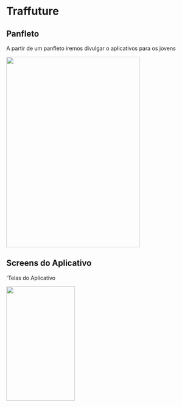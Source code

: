 # Traffuture
	
## Panfleto

A partir de um panfleto iremos divulgar o aplicativos para os jovens

<p aling="center">
	<img height="500" width="350" src="https://user-images.githubusercontent.com/40842310/46643503-c81e8400-cb52-11e8-8959-6780e5254adb.png"/>
	
</p>

## Screens do Aplicativo

'Telas do Aplicativo

<p aling="center">
	<img height="300" width="180" src="https://user-images.githubusercontent.com/40842310/46643822-25ff9b80-cb54-11e8-9d3c-7f43183989d4.jpg"/>
	
</p>


